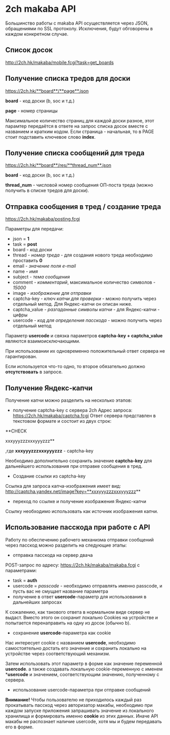 # 2ch makaba API

Большинство работы с makaba API осуществляется через JSON, обращениями по SSL протоколу.
Исключения, будут обговорены в каждом конкретном случае.

## Список досок

http://2ch.hk/makaba/mobile.fcgi?task=get_boards


## Получение списка тредов для доски

https://2ch.hk/**board**/**page**.json

**board** - код доски (b, soc и т.д.)

**page** - номер страницы

Максимальное количество страниц для каждой доски разное, этот парамтер передаётся в ответе на запрос списка досок вместе с названием и кратким кодом.
Если страница - начальная, то в PAGE стоит подставить ключевое слово **index**.


## Получение списка сообщений для треда

https://2ch.hk/**board**/res/**thread_num**.json

**board** - код доски (b, soc и т.д.)

**thread_num** - числовой номер сообщения ОП-поста треда (можно получить в списке тредов для доски).


## Отправка сообщения в тред / создание треда

https://2ch.hk/makaba/posting.fcgi

Параметры для передачи:

+ json = **1**
+ task = **post**
+ board - *код доски*
+ thread - *номер треда* - для создания нового треда необходимо проставить **0**
+ email - *значение поля e-mail*
+ name - *имя*
+ subject - *тема сообщения*
+ comment - *комментарий*, максимальное количество символов - *15000*
+ image - *изображение для отправки*
+ captcha-key - *ключ капчи для проверки* - можно получить через отдельный метод. Для Яндекс-капчи он описан ниже.
+ captcha_value - *разгаданные символы капчи* - для Яндекс-капчи - цифры
+ usercode - *код для определения пасскода* - можно получить через отдельный метод

Параметр **usercode** и связка параметров **captcha-key + captcha_value** являются взаимоисключающими.

При использовании их одновременно положительный ответ сервера не гарантирован.

Если используется что-то одно, то второе обязательно должно **отсутствовать** в запросе.


## Получение Яндекс-капчи

Получение капчи можно разделить на несколько этапов:

+ получение captcha-key с сервера 2ch
Адрес запроса: https://2ch.hk/makaba/captcha.fcgi
Ответ сервера представлен в текстовом формате и состоит из двух строк:

**CHECK

xxxyyyzzzxxxyyyzzz**

,где **xxxyyyzzzxxxyyyzzz** - captcha-key

Необходимо дополнительно сохранить значение **captcha-key** для дальнейшего использования при отправке сообщения в тред.

+ Создание ссылки из captcha-key

Ссылка для запроса капча-изображения имеет вид:
http://captcha.yandex.net/image?key=**xxxyyyzzzxxxyyyzzz**

+ переход по ссылке и получение изображения Яндекс-капчи

Ссылку необходимо использовать как источник изображения капчи.


## Использование пасскода при работе с API

Работу по обеспечению рабочего механизма отправки сообщений через пасскод можно разделить на следующие этапы:

+ отправка пасскода на сервер двача

POST-запрос по адресу: https://2ch.hk/makaba/makaba.fcgi с параметрами:
  + task = **auth**
  + usercode = *passcode* - необходимо отправлять именно passcode, и пусть вас не смущает название параметра
+ получение в ответ **usercode**-параметр для использования в дальнейших запросах

К сожалению, как такового ответа в нормальном виде сервер не выдаст. Вместо этого он сохранит локально Cookies на устройстве и попытается перенаправить на одну из досок (обычно b).

+ сохранение **usercode**-параметра как cookie

Нас интересует cookie с названием **usercode**, необходимо самостоятельно достать его значение и сохранить локально на устройстве через соответствующий механизм.

Затем использовать этот параметр в форме как значение переменной **usercode**. а также создавать локальную cookie-переменную с именем ***usercode** и значением, соответствующим значению, полученному с сервера.

+ использование usercode-параметра при отправке сообщений

**Внимание!**  Чтобы пользователю не приходилось каждый раз прокатывать пасскод через авторизатор макабы, необходимо при каждом запуске приложения запрашивать значение из локального хранилища и формировать именно **cookie** из этих данных. Иначе API макабы не распознает наличие usercode, хотя мы и будем передавать его в форме.